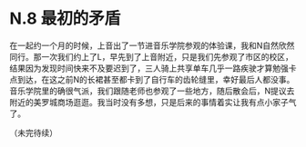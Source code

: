 # N.8 最初的矛盾

在一起约一个月的时候，上音出了一节进音乐学院参观的体验课，我和N自然欣然同行。那一次我们约上了L，早先到了上音附近，只是我们先参观了市区的校区，结果因为发现时间快来不及要迟到了，三人骑上共享单车几乎一路疾驶才算勉强卡点到达，在这之前N的长裙甚至都卡到了自行车的齿轮缝里，幸好最后人都没事。音乐学院里的确很气派，我们跟随老师也参观了一些地方，随后散会后，N提议去附近的美罗城商场逛逛。我当时没有多想，只是后来的事情着实让我有点小家子气了。

（未完待续）